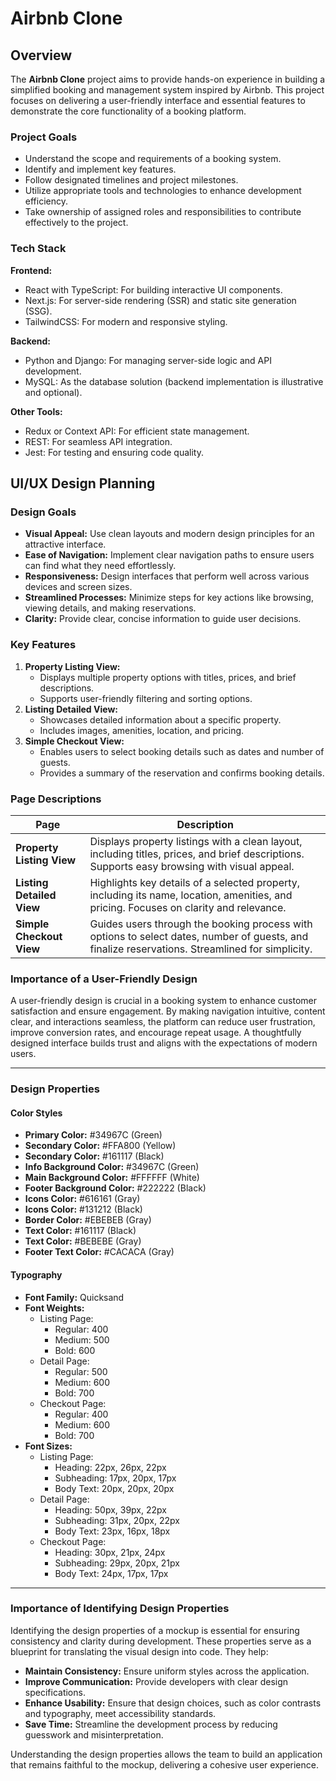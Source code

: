 # Airbnb Clone

## Overview

The **Airbnb Clone** project aims to provide hands-on experience in building a simplified booking and management system inspired by Airbnb. This project focuses on delivering a user-friendly interface and essential features to demonstrate the core functionality of a booking platform.

### Project Goals

- Understand the scope and requirements of a booking system.
- Identify and implement key features.
- Follow designated timelines and project milestones.
- Utilize appropriate tools and technologies to enhance development efficiency.
- Take ownership of assigned roles and responsibilities to contribute effectively to the project.

### Tech Stack

**Frontend:**

- React with TypeScript: For building interactive UI components.
- Next.js: For server-side rendering (SSR) and static site generation (SSG).
- TailwindCSS: For modern and responsive styling.

**Backend:**

- Python and Django: For managing server-side logic and API development.
- MySQL: As the database solution (backend implementation is illustrative and optional).

**Other Tools:**

- Redux or Context API: For efficient state management.
- REST: For seamless API integration.
- Jest: For testing and ensuring code quality.

## UI/UX Design Planning

### Design Goals

- **Visual Appeal:** Use clean layouts and modern design principles for an attractive interface.
- **Ease of Navigation:** Implement clear navigation paths to ensure users can find what they need effortlessly.
- **Responsiveness:** Design interfaces that perform well across various devices and screen sizes.
- **Streamlined Processes:** Minimize steps for key actions like browsing, viewing details, and making reservations.
- **Clarity:** Provide clear, concise information to guide user decisions.

### Key Features

1. **Property Listing View:**
   - Displays multiple property options with titles, prices, and brief descriptions.
   - Supports user-friendly filtering and sorting options.
2. **Listing Detailed View:**
   - Showcases detailed information about a specific property.
   - Includes images, amenities, location, and pricing.
3. **Simple Checkout View:**
   - Enables users to select booking details such as dates and number of guests.
   - Provides a summary of the reservation and confirms booking details.

### Page Descriptions

| **Page**                  | **Description**                                                                                                                                 |
| ------------------------- | ----------------------------------------------------------------------------------------------------------------------------------------------- |
| **Property Listing View** | Displays property listings with a clean layout, including titles, prices, and brief descriptions. Supports easy browsing with visual appeal.    |
| **Listing Detailed View** | Highlights key details of a selected property, including its name, location, amenities, and pricing. Focuses on clarity and relevance.          |
| **Simple Checkout View**  | Guides users through the booking process with options to select dates, number of guests, and finalize reservations. Streamlined for simplicity. |

### Importance of a User-Friendly Design

A user-friendly design is crucial in a booking system to enhance customer satisfaction and ensure engagement. By making navigation intuitive, content clear, and interactions seamless, the platform can reduce user frustration, improve conversion rates, and encourage repeat usage. A thoughtfully designed interface builds trust and aligns with the expectations of modern users.

---

### Design Properties

#### Color Styles

- **Primary Color:** #34967C (Green)
- **Secondary Color:** #FFA800 (Yellow)
- **Secondary Color:** #161117 (Black)
- **Info Background Color:** #34967C (Green)
- **Main Background Color:** #FFFFFF (White)
- **Footer Background Color:** #222222 (Black)
- **Icons Color:** #616161 (Gray)
- **Icons Color:** #131212 (Black)
- **Border Color:** #EBEBEB (Gray)
- **Text Color:** #161117 (Black)
- **Text Color:** #BEBEBE (Gray)
- **Footer Text Color:** #CACACA (Gray)

#### Typography

- **Font Family:** Quicksand
- **Font Weights:**
  - Listing Page:
    - Regular: 400
    - Medium: 500
    - Bold: 600
  - Detail Page:
    - Regular: 500
    - Medium: 600
    - Bold: 700
  - Checkout Page:
    - Regular: 400
    - Medium: 600
    - Bold: 700
- **Font Sizes:**
  - Listing Page:
    - Heading: 22px, 26px, 22px
    - Subheading: 17px, 20px, 17px
    - Body Text: 20px, 20px, 20px
  - Detail Page:
    - Heading: 50px, 39px, 22px
    - Subheading: 31px, 20px, 22px
    - Body Text: 23px, 16px, 18px
  - Checkout Page:
    - Heading: 30px, 21px, 24px
    - Subheading: 29px, 20px, 21px
    - Body Text: 24px, 17px, 17px

---

### Importance of Identifying Design Properties

Identifying the design properties of a mockup is essential for ensuring consistency and clarity during development. These properties serve as a blueprint for translating the visual design into code. They help:

- **Maintain Consistency:** Ensure uniform styles across the application.
- **Improve Communication:** Provide developers with clear design specifications.
- **Enhance Usability:** Ensure that design choices, such as color contrasts and typography, meet accessibility standards.
- **Save Time:** Streamline the development process by reducing guesswork and misinterpretation.

Understanding the design properties allows the team to build an application that remains faithful to the mockup, delivering a cohesive user experience.
